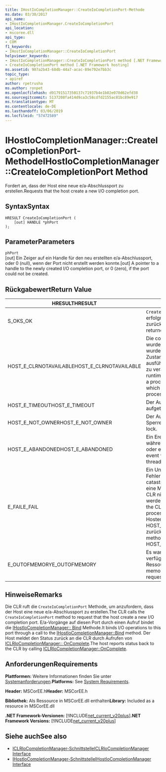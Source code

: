 ```yaml
---
title: IHostIoCompletionManager::CreateIoCompletionPort-Methode
ms.date: 03/30/2017
api_name:
- IHostIoCompletionManager.CreateIoCompletionPort
api_location:
- mscoree.dll
api_type:
- COM
f1_keywords:
- IHostIoCompletionManager::CreateIoCompletionPort
helpviewer_keywords:
- IHostIoCompletionManager::CreateIoCompletionPort method [.NET Framework hosting]
- CreateIoCompletionPort method [.NET Framework hosting]
ms.assetid: 907a2b43-68db-44a7-acac-89e792e7bb3c
topic_type:
- apiref
author: rpetrusha
ms.author: ronpet
ms.openlocfilehash: d91791517350137c71937b4e1b02e070d62efd38
ms.sourcegitcommit: 5137208fa414d9ca3c58cdfd2155ac81bc89e917
ms.translationtype: MT
ms.contentlocale: de-DE
ms.lasthandoff: 03/06/2019
ms.locfileid: "57472589"
---
```

# <a name="ihostiocompletionmanagercreateiocompletionport-method"></a><span data-ttu-id="083e4-102">IHostIoCompletionManager::CreateIoCompletionPort-Methode</span><span class="sxs-lookup"><span data-stu-id="083e4-102">IHostIoCompletionManager::CreateIoCompletionPort Method</span></span>
<span data-ttu-id="083e4-103">Fordert an, dass der Host eine neue e/a-Abschlussport zu erstellen.</span><span class="sxs-lookup"><span data-stu-id="083e4-103">Requests that the host create a new I/O completion port.</span></span>  
  
## <a name="syntax"></a><span data-ttu-id="083e4-104">Syntax</span><span class="sxs-lookup"><span data-stu-id="083e4-104">Syntax</span></span>  
  
```  
HRESULT CreateIoCompletionPort (  
    [out] HANDLE *phPort  
);  
```  
  
## <a name="parameters"></a><span data-ttu-id="083e4-105">Parameter</span><span class="sxs-lookup"><span data-stu-id="083e4-105">Parameters</span></span>  
 `phPort`  
 <span data-ttu-id="083e4-106">[out] Ein Zeiger auf ein Handle für den neu erstellten e/a-Abschlussport, oder 0 (null), wenn der Port nicht erstellt werden konnte.</span><span class="sxs-lookup"><span data-stu-id="083e4-106">[out] A pointer to a handle to the newly created I/O completion port, or 0 (zero), if the port could not be created.</span></span>  
  
## <a name="return-value"></a><span data-ttu-id="083e4-107">Rückgabewert</span><span class="sxs-lookup"><span data-stu-id="083e4-107">Return Value</span></span>  
  
|<span data-ttu-id="083e4-108">HRESULT</span><span class="sxs-lookup"><span data-stu-id="083e4-108">HRESULT</span></span>|<span data-ttu-id="083e4-109">Beschreibung</span><span class="sxs-lookup"><span data-stu-id="083e4-109">Description</span></span>|  
|-------------|-----------------|  
|<span data-ttu-id="083e4-110">S_OK</span><span class="sxs-lookup"><span data-stu-id="083e4-110">S_OK</span></span>|<span data-ttu-id="083e4-111">`CreateIoCompletionPort` wurde erfolgreich zurückgegeben.</span><span class="sxs-lookup"><span data-stu-id="083e4-111">`CreateIoCompletionPort` returned successfully.</span></span>|  
|<span data-ttu-id="083e4-112">HOST_E_CLRNOTAVAILABLE</span><span class="sxs-lookup"><span data-stu-id="083e4-112">HOST_E_CLRNOTAVAILABLE</span></span>|<span data-ttu-id="083e4-113">Die common Language Runtime (CLR) wurde nicht in einen Prozess geladen wurde, oder die CLR ist in einem Zustand, in dem nicht verwalteten Code ausführen oder den Aufruf erfolgreich zu verarbeiten.</span><span class="sxs-lookup"><span data-stu-id="083e4-113">The common language runtime (CLR) has not been loaded into a process, or the CLR is in a state in which it cannot run managed code or process the call successfully.</span></span>|  
|<span data-ttu-id="083e4-114">HOST_E_TIMEOUT</span><span class="sxs-lookup"><span data-stu-id="083e4-114">HOST_E_TIMEOUT</span></span>|<span data-ttu-id="083e4-115">Der Aufruf ist ein Timeout aufgetreten.</span><span class="sxs-lookup"><span data-stu-id="083e4-115">The call timed out.</span></span>|  
|<span data-ttu-id="083e4-116">HOST_E_NOT_OWNER</span><span class="sxs-lookup"><span data-stu-id="083e4-116">HOST_E_NOT_OWNER</span></span>|<span data-ttu-id="083e4-117">Der Aufrufer ist nicht Besitzer der Sperre.</span><span class="sxs-lookup"><span data-stu-id="083e4-117">The caller does not own the lock.</span></span>|  
|<span data-ttu-id="083e4-118">HOST_E_ABANDONED</span><span class="sxs-lookup"><span data-stu-id="083e4-118">HOST_E_ABANDONED</span></span>|<span data-ttu-id="083e4-119">Ein Ereignis wurde abgebrochen, während sich der blockierte Thread oder eine Fiber darauf gewartet.</span><span class="sxs-lookup"><span data-stu-id="083e4-119">An event was canceled while a blocked thread or fiber was waiting on it.</span></span>|  
|<span data-ttu-id="083e4-120">E_FAIL</span><span class="sxs-lookup"><span data-stu-id="083e4-120">E_FAIL</span></span>|<span data-ttu-id="083e4-121">Ein Unbekannter Schwerwiegender Fehler ist aufgetreten.</span><span class="sxs-lookup"><span data-stu-id="083e4-121">An unknown catastrophic failure occurred.</span></span> <span data-ttu-id="083e4-122">Wenn eine Methode E_FAIL zurückgibt, ist die CLR nicht mehr im Prozess verwendet werden.</span><span class="sxs-lookup"><span data-stu-id="083e4-122">When a method returns E_FAIL, the CLR is no longer usable within the process.</span></span> <span data-ttu-id="083e4-123">Nachfolgende Aufrufe zum Hosten der Methoden HOST_E_CLRNOTAVAILABLE zurück.</span><span class="sxs-lookup"><span data-stu-id="083e4-123">Subsequent calls to hosting methods return HOST_E_CLRNOTAVAILABLE.</span></span>|  
|<span data-ttu-id="083e4-124">E_OUTOFMEMORY</span><span class="sxs-lookup"><span data-stu-id="083e4-124">E_OUTOFMEMORY</span></span>|<span data-ttu-id="083e4-125">Es war nicht genügend Arbeitsspeicher verfügbar, um die angeforderte Ressource zuzuweisen.</span><span class="sxs-lookup"><span data-stu-id="083e4-125">Not enough memory was available to allocate the requested resource.</span></span>|  
  
## <a name="remarks"></a><span data-ttu-id="083e4-126">Hinweise</span><span class="sxs-lookup"><span data-stu-id="083e4-126">Remarks</span></span>  
 <span data-ttu-id="083e4-127">Die CLR ruft die `CreateIoCompletionPort` Methode, um anzufordern, dass der Host eine neue e/a-Abschlussport zu erstellen.</span><span class="sxs-lookup"><span data-stu-id="083e4-127">The CLR calls the `CreateIoCompletionPort` method to request that the host create a new I/O completion port.</span></span> <span data-ttu-id="083e4-128">E/a-Vorgänge auf diesen Port durch einen Aufruf bindet die [IHostIoCompletionManager:: Bind](../../../../docs/framework/unmanaged-api/hosting/ihostiocompletionmanager-bind-method.md) Methode.</span><span class="sxs-lookup"><span data-stu-id="083e4-128">It binds I/O operations to this port through a call to the [IHostIoCompletionManager::Bind](../../../../docs/framework/unmanaged-api/hosting/ihostiocompletionmanager-bind-method.md) method.</span></span> <span data-ttu-id="083e4-129">Der Host meldet den Status zurück an die CLR durch Aufrufen von [ICLRIoCompletionManager:: OnComplete](../../../../docs/framework/unmanaged-api/hosting/iclriocompletionmanager-oncomplete-method.md).</span><span class="sxs-lookup"><span data-stu-id="083e4-129">The host reports status back to the CLR by calling [ICLRIoCompletionManager::OnComplete](../../../../docs/framework/unmanaged-api/hosting/iclriocompletionmanager-oncomplete-method.md).</span></span>  
  
## <a name="requirements"></a><span data-ttu-id="083e4-130">Anforderungen</span><span class="sxs-lookup"><span data-stu-id="083e4-130">Requirements</span></span>  
 <span data-ttu-id="083e4-131">**Plattformen:** Weitere Informationen finden Sie unter [Systemanforderungen](../../../../docs/framework/get-started/system-requirements.md).</span><span class="sxs-lookup"><span data-stu-id="083e4-131">**Platforms:** See [System Requirements](../../../../docs/framework/get-started/system-requirements.md).</span></span>  
  
 <span data-ttu-id="083e4-132">**Header:** MSCorEE.h</span><span class="sxs-lookup"><span data-stu-id="083e4-132">**Header:** MSCorEE.h</span></span>  
  
 <span data-ttu-id="083e4-133">**Bibliothek:** Als Ressource in MSCorEE.dll enthalten</span><span class="sxs-lookup"><span data-stu-id="083e4-133">**Library:** Included as a resource in MSCorEE.dll</span></span>  
  
 <span data-ttu-id="083e4-134">**.NET Framework-Versionen:** [!INCLUDE[net_current_v20plus](../../../../includes/net-current-v20plus-md.md)]</span><span class="sxs-lookup"><span data-stu-id="083e4-134">**.NET Framework Versions:** [!INCLUDE[net_current_v20plus](../../../../includes/net-current-v20plus-md.md)]</span></span>  
  
## <a name="see-also"></a><span data-ttu-id="083e4-135">Siehe auch</span><span class="sxs-lookup"><span data-stu-id="083e4-135">See also</span></span>
- [<span data-ttu-id="083e4-136">ICLRIoCompletionManager-Schnittstelle</span><span class="sxs-lookup"><span data-stu-id="083e4-136">ICLRIoCompletionManager Interface</span></span>](../../../../docs/framework/unmanaged-api/hosting/iclriocompletionmanager-interface.md)
- [<span data-ttu-id="083e4-137">IHostIoCompletionManager-Schnittstelle</span><span class="sxs-lookup"><span data-stu-id="083e4-137">IHostIoCompletionManager Interface</span></span>](../../../../docs/framework/unmanaged-api/hosting/ihostiocompletionmanager-interface.md)
